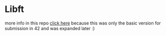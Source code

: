 # Libft
more info in this repo [click here](https://github.com/Ebejay95/libft_submission) because this was only the basic version for submission in 42 and was expanded later :)
